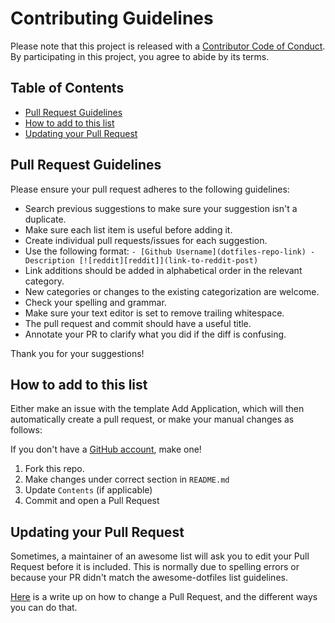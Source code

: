# Contributing Guidelines

Please note that this project is released with a [Contributor Code of Conduct](CODE-OF-CONDUCT.md). By participating in this project, you agree to abide by its terms.

## Table of Contents

- [Pull Request Guidelines](#pull-request-guidelines)
- [How to add to this list](#how-to-add-to-this-list)
- [Updating your Pull Request](#updating-your-pull-request)

## Pull Request Guidelines

Please ensure your pull request adheres to the following guidelines:

- Search previous suggestions to make sure your suggestion isn't a duplicate.
- Make sure each list item is useful before adding it.
- Create individual pull requests/issues for each suggestion.
- Use the following format: `- [Github Username](dotfiles-repo-link) - Description [![reddit][reddit]](link-to-reddit-post)`
- Link additions should be added in alphabetical order in the relevant category.
- New categories or changes to the existing categorization are welcome.
- Check your spelling and grammar.
- Make sure your text editor is set to remove trailing whitespace.
- The pull request and commit should have a useful title.
- Annotate your PR to clarify what you did if the diff is confusing.

Thank you for your suggestions!

## How to add to this list

Either make an issue with the template Add Application, which will then automatically create a pull request, or make your manual changes as follows:

If you don't have a [GitHub account](https://github.com/join), make one!

1. Fork this repo.
2. Make changes under correct section in `README.md`
3. Update `Contents` (if applicable)
4. Commit and open a Pull Request

## Updating your Pull Request

Sometimes, a maintainer of an awesome list will ask you to edit your Pull Request before it is included. This is normally due to spelling errors or because your PR didn't match the awesome-dotfiles list guidelines.

[Here](https://github.com/RichardLitt/knowledge/blob/master/github/amending-a-commit-guide.md) is a write up on how to change a Pull Request, and the different ways you can do that.
